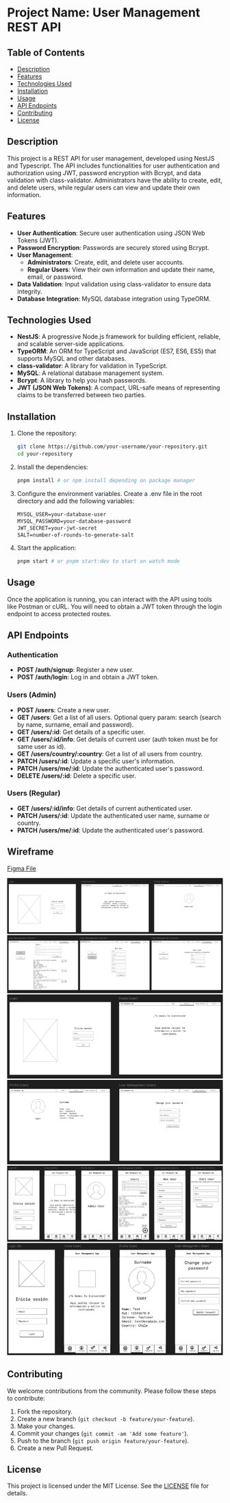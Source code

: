 # Project Name: User Management REST API

## Table of Contents
- [Description](#description)
- [Features](#features)
- [Technologies Used](#technologies-used)
- [Installation](#installation)
- [Usage](#usage)
- [API Endpoints](#api-endpoints)
- [Contributing](#contributing)
- [License](#license)

## Description
This project is a REST API for user management, developed using NestJS and Typescript. The API includes functionalities for user authentication and authorization using JWT, password encryption with Bcrypt, and data validation with class-validator. Administrators have the ability to create, edit, and delete users, while regular users can view and update their own information.

## Features
- **User Authentication**: Secure user authentication using JSON Web Tokens (JWT).
- **Password Encryption**: Passwords are securely stored using Bcrypt.
- **User Management**:
  - **Administrators**: Create, edit, and delete user accounts.
  - **Regular Users**: View their own information and update their name, email, or password.
- **Data Validation**: Input validation using class-validator to ensure data integrity.
- **Database Integration**: MySQL database integration using TypeORM.

## Technologies Used
- **NestJS**: A progressive Node.js framework for building efficient, reliable, and scalable server-side applications.
- **TypeORM**: An ORM for TypeScript and JavaScript (ES7, ES6, ES5) that supports MySQL and other databases.
- **class-validator**: A library for validation in TypeScript.
- **MySQL**: A relational database management system.
- **Bcrypt**: A library to help you hash passwords.
- **JWT (JSON Web Tokens)**: A compact, URL-safe means of representing claims to be transferred between two parties.

## Installation
1. Clone the repository:
   ```bash
   git clone https://github.com/your-username/your-repository.git
   cd your-repository
   ```
2. Install the dependencies:
   ```bash
   pnpm install # or npm install depending on package manager
   ```
3. Configure the environment variables. Create a .env file in the root directory and add the following variables:
   ```env
   MYSQL_USER=your-database-user
   MYSQL_PASSWORD=your-database-password
   JWT_SECRET=your-jwt-secret
   SALT=number-of-rounds-to-generate-salt
   ```
4. Start the application:
   ```bash
   pnpm start # or pnpm start:dev to start on watch mode
   ```
## Usage
Once the application is running, you can interact with the API using tools like Postman or cURL. You will need to obtain a JWT token through the login endpoint to access protected routes.

## API Endpoints
### Authentication
- **POST /auth/signup**: Register a new user.
- **POST /auth/login**: Log in and obtain a JWT token.

### Users (Admin)
- **POST /users**: Create a new user.
- **GET /users**: Get a list of all users. Optional query param: search (search by name, surname, email and password).
- **GET /users/:id**: Get details of a specific user.
- **GET /users/:id/info**: Get details of current user (auth token must be for same user as id).
- **GET /users/country/:country**: Get a list of all users from country.
- **PATCH /users/:id**: Update a specific user's information.
- **PATCH /users/me/:id**: Update the authenticated user's password.
- **DELETE /users/:id**: Delete a specific user.

### Users (Regular)
- **GET /users/:id/info**: Get details of current authenticated user.
- **PATCH /users/:id**: Update the authenticated user name, surname or country.
- **PATCH /users/me/:id**: Update the authenticated user's password.

## Wireframe

[Figma File](https://www.figma.com/embed?embed_host=share&url=https%3A%2F%2Fwww.figma.com%2Fproto%2FmbtqNXlzHirdr2G2JJjt27%2FWireframe%3Fnode-id%3D2-2%26t%3DcLc3Qb2kxMgmFHiw-1%26scaling%3Dmin-zoom%26content-scaling%3Dfixed%26page-id%3D0%253A1)

![Desktop Admin View 1](https://raw.githubusercontent.com/alkemyTech/CENCO-MIT-Back-T2/main/src/assets/img/desktop-admin1.png)
![Desktop Admin View 2](https://raw.githubusercontent.com/alkemyTech/CENCO-MIT-Back-T2/main/src/assets/img/desktop-admin2.png)
![Desktop User View 1](https://raw.githubusercontent.com/alkemyTech/CENCO-MIT-Back-T2/main/src/assets/img/desktop-user1.png)
![Desktop User View 2](https://raw.githubusercontent.com/alkemyTech/CENCO-MIT-Back-T2/main/src/assets/img/desktop-user2.png)
![Mobile Admin View](https://raw.githubusercontent.com/alkemyTech/CENCO-MIT-Back-T2/main/src/assets/img/mobile-admin.png)
![Mobile User View](https://raw.githubusercontent.com/alkemyTech/CENCO-MIT-Back-T2/main/src/assets/img/mobile-user.png)

## Contributing
We welcome contributions from the community. Please follow these steps to contribute:
1. Fork the repository.
2. Create a new branch (`git checkout -b feature/your-feature`).
3. Make your changes.
4. Commit your changes (`git commit -am 'Add some feature'`).
5. Push to the branch (`git push origin feature/your-feature`).
6. Create a new Pull Request.

## License
This project is licensed under the MIT License. See the [LICENSE](LICENSE) file for details.
